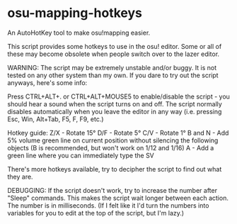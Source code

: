 # osu-mapping-hotkeys
An AutoHotKey tool to make osu!mapping easier.

This script provides some hotkeys to use in the osu! editor. Some or all of these may become obsolete when people switch over to the lazer editor.

WARNING: The script may be extremely unstable and/or buggy. It is not tested on any other system than my own. If you dare to try out the script anyways, here's some info:

Press CTRL+ALT+. or CTRL+ALT+MOUSE5 to enable/disable the script - you should hear a sound when the script turns on and off.
The script normally disables automatically when you leave the editor in any way (i.e. pressing Esc, Win, Alt+Tab, F5, F, F9, etc.)

Hotkey guide:
Z/X - Rotate 15°
D/F - Rotate 5°
C/V - Rotate 1°
B and N - Add 5% volume green line on current position without silencing the following objects (B is recommended, but won't work on 1/12 and 1/16)
A - Add a green line where you can immediately type the SV

There's more hotkeys available, try to decipher the script to find out what they are.

DEBUGGING:
If the script doesn't work, try to increase the number after "Sleep" commands. This makes the script wait longer between each action. The number is in milliseconds.
(If I felt like it I'd turn the numbers into variables for you to edit at the top of the script, but I'm lazy.)
